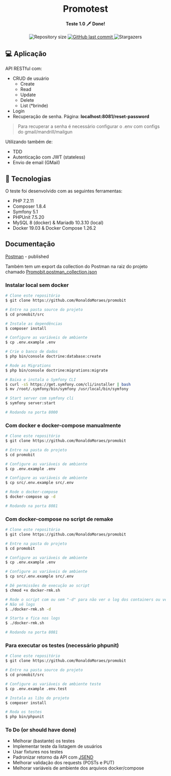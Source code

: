 <h1 align="center">
    Promotest
</h1>

<h4 align="center"> 
	Teste 1.0 🗡️ Done!
</h4>
<p align="center">	
	
  <img alt="Repository size" src="https://img.shields.io/github/repo-size/RonaldoMoraes/promo">
    
  
  <a href="https://github.com/DanielObara/NLW-1.0/commits/master">
    <img alt="GitHub last commit" src="https://img.shields.io/github/last-commit/RonaldoMoraes/promo">
  </a>

  <a>
    <img alt="Stargazers" src="https://img.shields.io/github/stars/RonaldoMoraes/promo?style=social">
  </a>
</p>

## 💻 Aplicação

API RESTful com:

- CRUD de usuário
  - Create
  - Read
  - Update
  - Delete
  - List (*brinde)
- Login
- Recuperação de senha. Página: **localhost:8081/reset-password**
 > Para recuperar a senha é necessário configurar o .env com configs do gmail/mandrill/mailgun

Utilizando também de:
- TDD
- Autenticação com JWT (stateless)
- Envio de email (GMail)

## :rocket: Tecnologias

O teste foi desenvolvido com as seguintes ferramentas:

- PHP 7.2.11
- Composer 1.8.4
- Symfony 5.1
- PHPUnit 7.5.20
- MySQL 8 (docker) & Mariadb 10.3.10 (local)
- Docker 19.03 & Docker Compose 1.26.2

## Documentação

[Postman](https://documenter.getpostman.com/view/3747276/TVCgxS4X) - published

Também tem um export da collection do Postman na raiz do projeto chamado [Promobit.postman_collection.json](https://github.com/RonaldoMoraes/promobit/blob/master/Promobit.postman_collection.json)

### Instalar local sem docker 

```bash
# Clone este repositório
$ git clone https://github.com/RonaldoMoraes/promobit

# Entre na pasta source do projeto
$ cd promobit/src

# Instale as dependências
$ composer install

# Configure as variáveis de ambiente
$ cp .env.example .env

# Crie o banco de dados
$ php bin/console doctrine:database:create

# Rode as Migrations
$ php bin/console doctrine:migrations:migrate

# Baixa e instala o Symfony CLI
$ curl -sS https://get.symfony.com/cli/installer | bash
$ mv /root/.symfony/bin/symfony /usr/local/bin/symfony

# Start server com symfony cli
$ symfony server:start

# Rodando na porta 8000
```

### Com docker e docker-compose manualmente

```bash
# Clone este repositório
$ git clone https://github.com/RonaldoMoraes/promobit

# Entre na pasta do projeto
$ cd promobit

# Configure as variáveis de ambiente
$ cp .env.example .env

# Configure as variáveis de ambiente
$ cp src/.env.example src/.env

# Rode o docker-compose
$ docker-compose up -d

# Rodando na porta 8081
```

### Com docker-compose no script de remake

```bash
# Clone este repositório
$ git clone https://github.com/RonaldoMoraes/promobit

# Entre na pasta do projeto
$ cd promobit

# Configure as variáveis de ambiente
$ cp .env.example .env

# Configure as variáveis de ambiente
$ cp src/.env.example src/.env

# Dê permissões de execução ao script
$ chmod +x docker-rmk.sh

# Rode o script com ou sem "-d" para não ver o log dos containers ou ver, respectivamente
# Não vê logs
$ ./docker-rmk.sh -d

# Starta e fica nos logs
$ ./docker-rmk.sh

# Rodando na porta 8081
```

### Para executar os testes (necessário phpunit)

```bash
# Clone este repositório
$ git clone https://github.com/RonaldoMoraes/promobit

# Entre na pasta source do projeto
$ cd promobit/src

# Configure as variáveis de ambiente teste
$ cp .env.example .env.test

# Instala as libs do projeto
$ composer install

# Roda os testes
$ php bin/phpunit
```

### To Do (or should have done)
- Melhorar (bastante) os testes
- Implementar teste da listagem de usuários
- Usar fixtures nos testes
- Padronizar retorno da API com [JSEND](https://github.com/omniti-labs/jsend)
- Melhorar validação dos requests (POSTs e PUT)
- Melhorar variáveis de ambiente dos arquivos docker/compose
